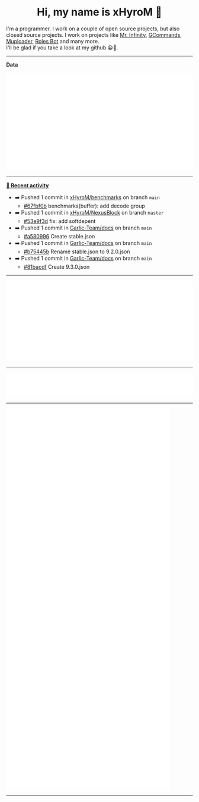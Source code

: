 <p align="center">
    <!-- <img src="https://avatars.githubusercontent.com/u/56601352" width="192" alt="hyro's pfp" /> -->
    <h1 align="center">Hi, my name is xHyroM 👋</h1>
</p>

I'm a programmer. I work on a couple of open source projects, but also closed source projects. I work on projects like [Mr. Infinity](https://discord.com/oauth2/authorize?client_id=720321585625694239&scope=bot%20applications.commands&permissions=8&redirect_uri=https://blobs.gq/imanager&prompt=consent&response_type=code), [GCommands](https://github.com/Garlic-Team/GCommands), [Muploader](https://github.com/xHyroM/Muploader), [Roles Bot](https://github.com/xHyroM/roles-bot) and many more.  
I'll be glad if you take a look at my github 😀👀.

___
**Data**

<img src="https://github.com/xHyroM/xHyroM/blob/master/.cache/base.svg">

___

**[📰 Recent activity](https://github.com/xHyroM)**
* ➡️ Pushed 1 commit in [xHyroM/benchmarks](https://github.com/xHyroM/benchmarks) on branch `main`
  * [#67fbf0b](https://github.com/xHyroM/benchmarks/commit/67fbf0b) benchmarks(buffer): add decode group
* ➡️ Pushed 1 commit in [xHyroM/NexusBlock](https://github.com/xHyroM/NexusBlock) on branch `master`
  * [#53e9f3d](https://github.com/xHyroM/NexusBlock/commit/53e9f3d) fix: add softdepent
* ➡️ Pushed 1 commit in [Garlic-Team/docs](https://github.com/Garlic-Team/docs) on branch `main`
  * [#a580996](https://github.com/Garlic-Team/docs/commit/a580996) Create stable.json
* ➡️ Pushed 1 commit in [Garlic-Team/docs](https://github.com/Garlic-Team/docs) on branch `main`
  * [#b75445b](https://github.com/Garlic-Team/docs/commit/b75445b) Rename stable.json to 9.2.0.json
* ➡️ Pushed 1 commit in [Garlic-Team/docs](https://github.com/Garlic-Team/docs) on branch `main`
  * [#81bacdf](https://github.com/Garlic-Team/docs/commit/81bacdf) Create 9.3.0.json


___

<img src="https://github.com/xHyroM/xHyroM/blob/master/.cache/isocalendar.svg">

___

<img src="https://github.com/xHyroM/xHyroM/blob/master/.cache/languages.svg">

___

<img src="https://github.com/xHyroM/xHyroM/blob/master/.cache/achievements.svg">

___

